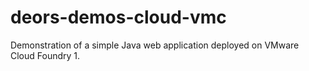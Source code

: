 # deors-demos-cloud-vmc

Demonstration of a simple Java web application deployed on VMware Cloud Foundry 1.
